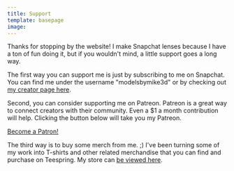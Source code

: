 ```yaml
---
title: Support
template: basepage
image:
---
```


Thanks for stopping by the website! I make Snapchat lenses because I have a ton of fun doing it, but if you wouldn't mind, a little support goes a long way.

The first way you can support me is just by subscribing to me on Snapchat. You can find me under the username "modelsbymike3d" or by checking out [my creator page here](https://lensstudio.snapchat.com/creator/Jn6NTlPetl3Iqtkd8MTNXQ).

Second, you can consider supporting me on Patreon. Patreon is a great way to connect creators with their community. Even a $1 a month contribution will help. Clicking the button below will take you my Patreon.

<a href="https://www.patreon.com/bePatron?u=11836428" data-patreon-widget-type="become-patron-button">Become a Patron!</a><script async src="https://c6.patreon.com/becomePatronButton.bundle.js"></script>

The third way is to buy some merch from me. ;) I've been turning some of my work into T-shirts and other related merchandise that you can find and purchase on Teespring. My store can [be viewed here](https://teespring.com/stores/models-by-mike).
